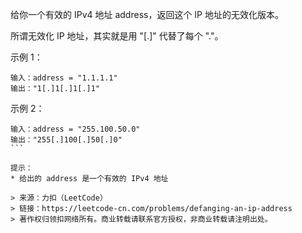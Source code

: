 给你一个有效的 IPv4 地址 address，返回这个 IP 地址的无效化版本。

所谓无效化 IP 地址，其实就是用 "[.]" 代替了每个 "."。


示例 1：
```
输入：address = "1.1.1.1"
输出："1[.]1[.]1[.]1"
```

示例 2：
```
输入：address = "255.100.50.0"
输出："255[.]100[.]50[.]0"
``` 

提示：
* 给出的 address 是一个有效的 IPv4 地址

> 来源：力扣（LeetCode）  
> 链接：https://leetcode-cn.com/problems/defanging-an-ip-address  
> 著作权归领扣网络所有。商业转载请联系官方授权，非商业转载请注明出处。  